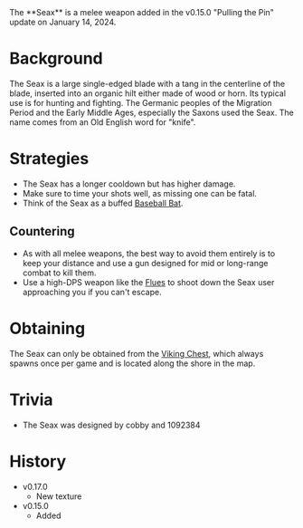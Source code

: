 <Stub />
The **Seax** is a melee weapon added in the v0.15.0 "Pulling the Pin" update on January 14, 2024.

# Background

The Seax is a large single-edged blade with a tang in the centerline of the blade, inserted into an organic hilt either made of wood or horn. Its typical use is for hunting and fighting. The Germanic peoples of the Migration Period and the Early Middle Ages, especially the Saxons used the Seax. The name comes from an Old English word for "knife".

# Strategies

- The Seax has a longer cooldown but has higher damage.
 - Make sure to time your shots well, as missing one can be fatal.
 - Think of the Seax as a buffed [Baseball Bat](/weapons/melee/baseball_bat).

## Countering

- As with all melee weapons, the best way to avoid them entirely is to keep your distance and use a gun designed for mid or long-range combat to kill them.
 - Use a high-DPS weapon like the [Flues](/weapons/guns/flues) to shoot down the Seax user approaching you if you can't escape.

# Obtaining

The Seax can only be obtained from the [Viking Chest](/obstacles/viking_chest), which always spawns once per game and is located along the shore in the map. 

# Trivia

- The Seax was designed by cobby and 1092384

# History

- v0.17.0
  - New texture
- v0.15.0
  - Added